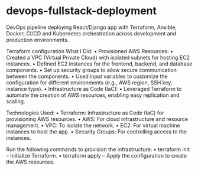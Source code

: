 # devops-fullstack-deployment
DevOps pipeline deploying React/Django app with Terraform, Ansible, Docker, CI/CD and Kubernetes orchestration across development and production environments.
  
Terraform configuration
What I Did:
	•	Provisioned AWS Resources:
	•	Created a VPC (Virtual Private Cloud) with isolated subnets for hosting EC2 instances.
	•	Defined EC2 instances for the frontend, backend, and database components.
	•	Set up security groups to allow secure communication between the components.
	•	Used input variables to customize the configuration for different environments (e.g., AWS region, SSH key, instance type).
	•	Infrastructure as Code (IaC):
	    •	Leveraged Terraform to automate the creation of AWS resources, enabling easy replication and scaling.
	
Technologies Used:
	•	Terraform: Infrastructure as Code (IaC) for provisioning AWS resources.
	•	AWS: For cloud infrastructure and resource management.
	•	VPC: To isolate the network.
	•	EC2: For virtual machine instances to host the app.
	•	Security Groups: For controlling access to the instances.

Run the following commands to provision the infrastructure:
	•	terraform init – Initialize Terraform.
	•	terraform apply – Apply the configuration to create the AWS resources.

